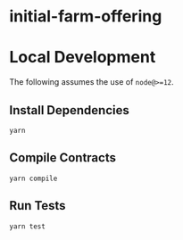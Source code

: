# initial-farm-offering



# Local Development

The following assumes the use of `node@>=12`.

## Install Dependencies

`yarn`

## Compile Contracts

`yarn compile`

## Run Tests

`yarn test`


